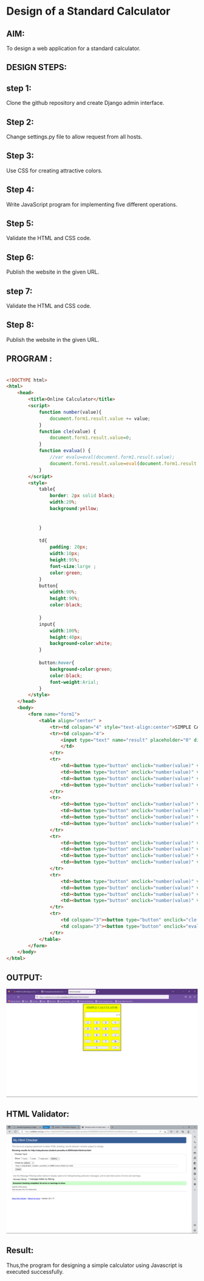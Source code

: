 # Design of a Standard Calculator

## AIM:

To design a web application for a standard calculator.

## DESIGN STEPS:
## step 1:
Clone the github repository and create Django admin interface.

## Step 2:
Change settings.py file to allow request from all hosts.

## Step 3:
Use CSS for creating attractive colors.

## Step 4:
Write JavaScript program for implementing five different operations.

## Step 5:
Validate the HTML and CSS code.

## Step 6:
Publish the website in the given URL.

## step 7:
Validate the HTML and CSS code.

## Step 8:
Publish the website in the given URL.
## PROGRAM :
```html

<!DOCTYPE html>
<html>
	<head>
		<title>Online Calculator</title>
		<script>
			function number(value){
				document.form1.result.value += value;
			}
			function cle(value) {
				document.form1.result.value=0;
			}
			function evalua() {
				//var evalu=eval(document.form1.result.value);
				document.form1.result.value=eval(document.form1.result.value);
			}
		</script>
		<style>
			table{
				border: 2px solid black;
				width:20%;
                background:yellow;
				
				
			}
			
			td{
				padding: 20px;
				width:10px;
				height:95%;
                font-size:large ;
				color:green;
			}
			button{
				width:90%;
				height:90%;
				color:black;
				
			}
			input{
				width:100%;
				height:40px;
				background-color:white;
			}
			
			button:hover{
				background-color:green;
				color:black;
				font-weight:Arial;
			}
		</style>
	</head>
	<body>
		<form name="form1">
			<table align="center" >
				<tr><td colspan="4" style="text-align:center">SIMPLE CALCULATOR</td></tr>
				<tr><td colspan="4">
					<input type="text" name="result" placeholder="0" disabled style="text-align:right"></input>
					</td>
				</tr>
				<tr>
					<td><button type="button" onclick="number(value)" value="1">1</button></td>
					<td><button type="button" onclick="number(value)" value="2">2</button></td>
					<td><button type="button" onclick="number(value)" value="3">3</button></td>
					<td><button type="button" onclick="number(value)" value="+">+</button></td>
				</tr>
				<tr>
					<td><button type="button" onclick="number(value)" value="4">4</button></td>
					<td><button type="button" onclick="number(value)" value="5">5</button></td>
					<td><button type="button" onclick="number(value)" value="6">6</button></td>
					<td><button type="button" onclick="number(value)" value="-">-</button></td>
				</tr>
				<tr>
					<td><button type="button" onclick="number(value)" value="7">7</button></td>
					<td><button type="button" onclick="number(value)" value="8">8</button></td>
					<td><button type="button" onclick="number(value)" value="9">9</button></td>
					<td><button type="button" onclick="number(value)" value="/">/</button></td>
				</tr>
				<tr>
					<td><button type="button" onclick="number(value)" value="."><strong>.</strong></button></td>
					<td><button type="button" onclick="number(value)" value="0">0</button></td>
					<td><button type="button" onclick="number(value)" value="*">*</button></td>
					<td><button type="button" onclick="number(value)" value="%">%</button></td>
				</tr>
				<tr>
					<td colspan="3"><button type="button" onclick="cle(value)" value="C">C</button></td>
					<td colspan="3"><button type="button" onclick="evalua()" value='='>= </button></td>
				</tr>
			</table>
		</form>
	</body>
</html>

```
## OUTPUT:
![](out.png)
## HTML Validator:
![](valid.png)

## Result:
Thus,the program for designing a simple calculator using Javascript is executed successfully.


